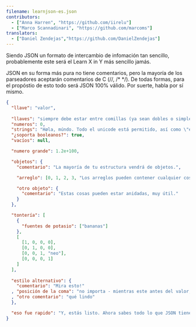 ```yaml
---
filename: learnjson-es.json
contributors:
  - ["Anna Harren", "https://github.com/iirelu"]
  - ["Marco Scannadinari", "https://github.com/marcoms"]
translators:
  - ["Daniel Zendejas","https://github.com/DanielZendejas"]
---
```


Siendo JSON un formato de intercambio de infomación tan sencillo, probablemente este será el Learn X in Y más sencillo jamás.

JSON en su forma más pura no tiene comentarios, pero la mayoría de los parseadores aceptarán comentarios de C (//, /\* \*/). De todas formas, para el propóstio de esto todo será JSON 100% válido. Por suerte, habla por sí mismo.

```json
{
  "llave": "valor",
  
  "llaves": "siempre debe estar entre comillas (ya sean dobles o simples)",
  "numeros": 0,
  "strings": "Høla, múndo. Todo el unicode está permitido, así como \"escapar\".",
  "¿soporta booleanos?": true,
  "vacíos": null,

  "numero grande": 1.2e+100,

  "objetos": {
    "comentario": "La mayoría de tu estructura vendrá de objetos.",

    "arreglo": [0, 1, 2, 3, "Los arreglos pueden contener cualquier cosa.", 5],

    "otro objeto": {
      "comentario": "Estas cosas pueden estar anidadas, muy útil."
    }
  },

  "tontería": [
    {
      "fuentes de potasio": ["bananas"]
    },
    [
      [1, 0, 0, 0],
      [0, 1, 0, 0],
      [0, 0, 1, "neo"],
      [0, 0, 0, 1]
    ]
  ],
  
  "estilo alternativo": {
    "comentario": "Mira esto!"
  , "posición de la coma": "no importa - mientras este antes del valor, entonces sera válido"
  , "otro comentario": "qué lindo"
  },

  "eso fue rapido": "Y, estás listo. Ahora sabes todo lo que JSON tiene para ofrecer."
}
```
